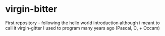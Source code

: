 # virgin-bitter
First repository - following the hello world introduction although i meant to call it virgin-gitter
I used to program many years ago (Pascal, C, + Occam)
